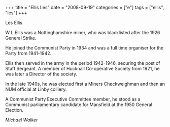 +++
title = "Ellis Les"
date = "2008-09-19"
categories = ["e"]
tags = ["ellis", "les"]
+++

Les Ellis

W L Ellis was a Nottinghamshire miner, who was blacklisted after the 1926 General Strike.

He joined the Communist Party in 1934 and was a full time organiser for the Party from 1941-1942.

Ellis then served in the army in the period 1942-1946, securing the post of Staff Sergeant. A member of Hucknall Co-operative Society from 1921, he was later a Director of the society.

In the late 1940s, he was elected first a Miners Checkweighman and then an NUM official at Linby colliery.

A Communist Party Executive Committee member, he stood as a Communist parliamentary candidate for Mansfield at the 1950 General Election.  
  
_Michael Walker_
